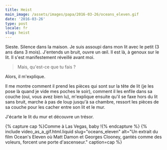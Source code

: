 ```yaml
---
title: Heist
main_image: /assets/images/papa/2016-03-26/oceans_eleven.gif
date: '2016-03-26'
type: post
locale: fr
slug: heist
---
```


Sieste. Silence dans la maison. Je suis assoupi dans mon lit avec le petit (3 ans dans 3 mois). J'entends un bruit, ouvre un œil. Il est là, à genoux sur le lit. Il s'est manifestement réveillé avant moi.

> Mais, qu'est-ce que tu fais ?

Alors, il m'explique.

Il me montre comment il prend les pièces qui sont sur la tête de lit (je les pose là quand je vide mes poches le soir), comment il les enfile dans sa couche (oui, vous avez bien lu), m'explique ensuite qu'il se faxe hors du lit sans bruit, marche à pas de loup jusqu'à sa chambre, ressort les pièces de sa couche pour les cacher entre son lit et le mur.

J'écarte le lit du mur et découvre un trésor.

{% capture cap %}Comme à Las Vegas, <span lang="en">baby</span> !{% endcapture %}
{% include video_as_a_gif.html.liquid
slug="oceans_eleven"
alt="Un extrait du film Ocean's Eleven où Matt Damon et Georges Clooney, gantés comme des voleurs, forcent une porte d'ascenseur."
caption=cap
%}
